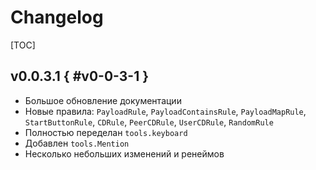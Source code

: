 # Changelog

[TOC]

## v0.0.3.1 { #v0-0-3-1 }
- Большое обновление документации
- Новые правила: `PayloadRule`, `PayloadContainsRule`, `PayloadMapRule`, `StartButtonRule`, `CDRule`, `PeerCDRule`, `UserCDRule`, `RandomRule`
- Полностью переделан `tools.keyboard`
- Добавлен `tools.Mention`
- Несколько небольших изменений и ренеймов